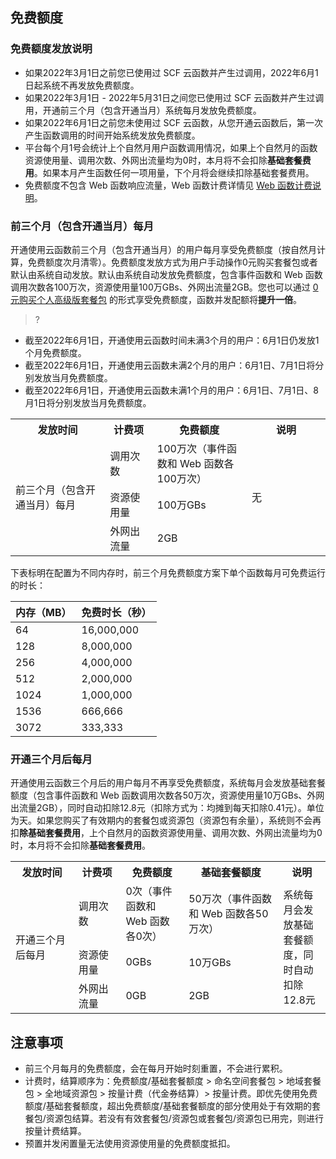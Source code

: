 
## 免费额度
### 免费额度发放说明

- 如果2022年3月1日之前您已使用过 SCF 云函数并产生过调用，2022年6月1日起系统不再发放免费额度。
- 如果2022年3月1日 - 2022年5月31日之间您已使用过 SCF 云函数并产生过调用，开通前三个月（包含开通当月）系统每月发放免费额度。
- 如果2022年6月1日之前您未使用过 SCF 云函数，从您开通云函数后，第一次产生函数调用的时间开始系统发放免费额度。
- 平台每个月1号会统计上个自然月用户函数调用情况，如果上个自然月的函数资源使用量、调用次数、外网出流量均为0时，本月将不会扣除**基础套餐费用**。如果本月产生函数任何一项用量，下个月将会继续扣除基础套餐费用。
- 免费额度不包含 Web 函数响应流量，Web 函数计费详情见 [Web 函数计费说明](https://cloud.tencent.com/document/product/583/66237)。



### 前三个月（包含开通当月）每月

开通使用云函数前三个月（包含开通当月）的用户每月享受免费额度（按自然月计算，免费额度次月清零）。免费额度发放方式为用户手动操作0元购买套餐包或者默认由系统自动发放。默认由系统自动发放免费额度，包含事件函数和 Web 函数调用次数各100万次，资源使用量100万GBs、外网出流量2GB。您也可以通过 [0元购买个人高级版套餐包](https://console.cloud.tencent.com/scf/buy) 的形式享受免费额度，函数并发配额将**提升一倍**。

>? 
- 截至2022年6月1日，开通使用云函数时间未满3个月的用户：6月1日仍发放1个月免费额度。
- 截至2022年6月1日，开通使用云函数未满2个月的用户：6月1日、7月1日将分别发放当月免费额度。
- 截至2022年6月1日，开通使用云函数未满1个月的用户：6月1日、7月1日、8月1日将分别发放当月免费额度。



<table>
  <tr>
    <th width="30%">发放时间</th>
    <th width="15%">计费项</th>
    <th width="30%">免费额度</th>
    <th class="align-left">说明</th>
  </tr>
  <tr>
    <td rowspan="3">前三个月（包含开通当月）每月</td>
    <td>调用次数</td>
    <td>100万次（事件函数和 Web 函数各100万次）</td>
    <td rowspan="3">无</td>
  </tr>
  <tr>
    <td>资源使用量</td>
    <td>100万GBs</td>
  </tr>
  <tr>
    <td>外网出流量</td>
    <td>2GB</td>
  </tr>
</table>



下表标明在配置为不同内存时，前三个月免费额度方案下单个函数每月可免费运行的时长：


| 内存（MB） | 免费时长（秒） |
| :--------- | :------------- |
| 64         | 16,000,000     |
| 128        | 8,000,000      |
| 256        | 4,000,000      |
| 512        | 2,000,000      |
| 1024       | 1,000,000      |
| 1536       | 666,666        |
| 3072       | 333,333        |




### 开通三个月后每月
开通使用云函数三个月后的用户每月不再享受免费额度，系统每月会发放基础套餐额度（包含事件函数和 Web 函数调用次数各50万次，资源使用量10万GBs、外网出流量2GB），同时自动扣除12.8元（扣除方式为：均摊到每天扣除0.41元）。单位为天。如果您购买了有效期内的套餐包或资源包（资源包有余量），系统则不会再扣**除基础套餐费用**，上个自然月的函数资源使用量、调用次数、外网出流量均为0时，本月将不会扣除**基础套餐费用**。
<table>
  <tr>
    <th width="20%">发放时间</th>
    <th width="15%">计费项</th>
    <th width="20%">免费额度</th>
    <th width="30%">基础套餐额度</th>
    <th class="align-left">说明</th>
  </tr>
  <tr>
    <td rowspan="3">开通三个月后每月</td>
    <td>调用次数</td>
    <td>0次（事件函数和 Web 函数各0次）</td>
    <td>50万次（事件函数和 Web 函数各50万次）</td>
    <td rowspan="3">系统每月会发放基础套餐额度，同时自动扣除12.8元</td>
      </tr>
  <tr>
    <td>资源使用量</td>
    <td>0GBs</td>
    <td>10万GBs</td>

  </tr>
  <tr>
    <td>外网出流量</td>
    <td>0GB</td>
    <td>2GB</td>

  </tr>
</table>




## 注意事项
- 前三个月每月的免费额度，会在每月开始时刻重置，不会进行累积。
- 计费时，结算顺序为：免费额度/基础套餐额度 > 命名空间套餐包 > 地域套餐包 > 全地域资源包  > 按量计费（代金券结算）> 按量计费。即优先使用免费额度/基础套餐额度，超出免费额度/基础套餐额度的部分使用处于有效期的套餐包/资源包结算。若没有有效套餐包/资源包或套餐包/资源包已用完，则进行按量计费结算。
- 预置并发闲置量无法使用资源使用量的免费额度抵扣。
</dx-alert>


